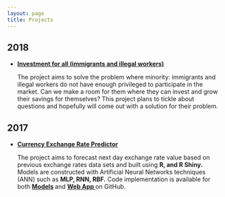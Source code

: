 ```yaml
---
layout: page
title: Projects
---
```


## 2018

* <strong><a href ="https://github.com/alexsnow348/investment-for-all" target="_blank">Investment for all (immigrants and illegal workers)</a></strong>

	The project aims to solve the problem where minority: immigrants and illegal workers do not have enough privileged to participate in the market. Can we make a room for them where they can invest and grow their savings for themselves? This project plans to tickle about questions and hopefully will come out with a solution for their problem.

## 2017

* <strong><a href="https://wuthmone.shinyapps.io/ann_predictor_app/" target="_blank">Currency Exchange Rate Predictor</a></strong>

	The project aims to forecast next day exchange rate value based on previous exchange rates data sets and built using <strong>R, and R Shiny.</strong> Models are constructed with Artificial Neural Networks techniques (ANN) such as <strong>MLP, RNN, RBF.</strong> Code implementation is available for both <strong> <a href="https://github.com/wuthmone/FYP-Exchange-Rate-Forecasting-Using-Ensemble-ANN-Model" target="_blank">Models</a> </strong>  and  <strong><a href="https://github.com/wuthmone/FYP-Interactive-Web-App" target="_blank">Web App </a></strong> on GitHub.

